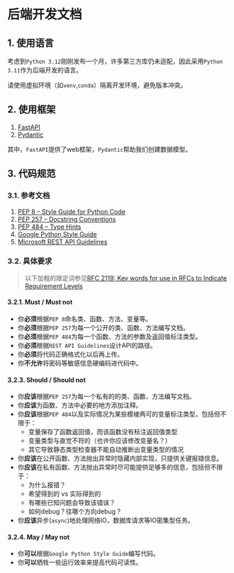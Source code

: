 # 后端开发文档

## 1. 使用语言

考虑到`Python 3.12`刚刚发布一个月，许多第三方库仍未适配，因此采用`Python 3.11`作为后端开发的语言。

请使用虚拟环境（如`venv`,`conda`）隔离开发环境，避免版本冲突。

## 2. 使用框架

1. [FastAPI](https://fastapi.tiangolo.com/tutorial/)
2. [Pydantic](https://docs.pydantic.dev/latest/)

其中，`FastAPI`提供了web框架，`Pydantic`帮助我们创建数据模型。

## 3. 代码规范

### 3.1. 参考文档

1. [PEP 8 – Style Guide for Python Code](https://peps.python.org/pep-0008/)
2. [PEP 257 – Docstring Conventions](https://peps.python.org/pep-0257/)
3. [PEP 484 – Type Hints](https://peps.python.org/pep-0484/)
4. [Google Python Style Guide](https://google.github.io/styleguide/pyguide.html)
5. [Microsoft REST API Guidelines](https://github.com/microsoft/api-guidelines)

### 3.2. 具体要求

> 以下加粗的限定词参见[RFC 2119: Key words for use in RFCs to Indicate Requirement Levels](https://www.rfc-editor.org/rfc/rfc2119)

#### 3.2.1. Must / Must not

- 你**必须**根据`PEP 8`命名类、函数、方法、变量等。
- 你**必须**根据`PEP 257`为每一个公开的类、函数、方法编写文档。
- 你**必须**根据`PEP 484`为每一个函数、方法的参数及返回值标注类型。
- 你**必须**根据`REST API Guidelines`设计API的路径。
- 你**必须**将代码正确格式化以后再上传。
- 你**不允许**将密码等敏感信息硬编码进代码中。

#### 3.2.3. Should / Should not

- 你**应该**根据`PEP 257`为每一个私有的的类、函数、方法编写文档。
- 你**应该**为函数、方法中必要的地方添加注释。
- 你**应该**根据`PEP 484`以及实际情况为某些模棱两可的变量标注类型，包括但不限于：
  - 变量保存了函数返回值，而该函数没有标注返回值类型
  - 变量类型与直觉不符的（也许你应该修改变量名？）
  - 其它导致静态类型检查器不能自动推断出变量类型的情况
- 你**应该**在公开函数、方法抛出异常时隐藏内部实现，只提供关键报错信息。
- 你**应该**在私有函数、方法抛出异常时尽可能提供足够多的信息，包括但不限于：
  - 为什么报错？
  - 希望得到的 vs 实际得到的
  - 有哪些已知问题会导致该错误？
  - 如何debug？往哪个方向debug？
- 你**应该**异步(`async`)地处理网络IO，数据库请求等IO密集型任务。

#### 3.2.4. May / May not

- 你**可以**根据`Google Python Style Guide`编写代码。
- 你**可以**牺牲一些运行效率来提高代码可读性。

